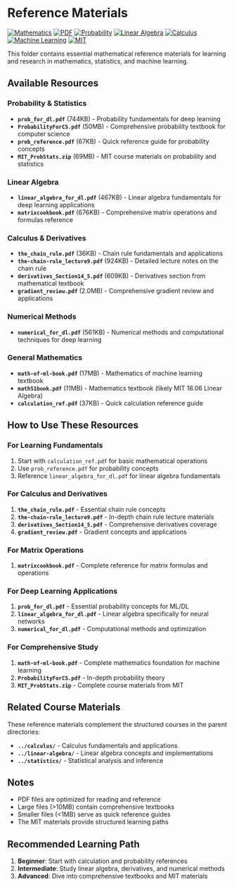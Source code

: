 # Reference Materials

[![Mathematics](https://img.shields.io/badge/Mathematics-Reference%20Materials-blue.svg)](https://github.com/your-repo)
[![PDF](https://img.shields.io/badge/Format-PDF-orange.svg)](https://github.com/your-repo)
[![Probability](https://img.shields.io/badge/Topic-Probability-green.svg)](https://github.com/your-repo)
[![Linear Algebra](https://img.shields.io/badge/Topic-Linear%20Algebra-purple.svg)](https://github.com/your-repo)
[![Calculus](https://img.shields.io/badge/Topic-Calculus-red.svg)](https://github.com/your-repo)
[![Machine Learning](https://img.shields.io/badge/Topic-Machine%20Learning-yellow.svg)](https://github.com/your-repo)
[![MIT](https://img.shields.io/badge/Source-MIT%20Materials-lightgrey.svg)](https://github.com/your-repo)

This folder contains essential mathematical reference materials for learning and research in mathematics, statistics, and machine learning.

## Available Resources

### Probability & Statistics
- **`prob_for_dl.pdf`** (744KB) - Probability fundamentals for deep learning
- **`ProbabilityForCS.pdf`** (50MB) - Comprehensive probability textbook for computer science
- **`prob_reference.pdf`** (67KB) - Quick reference guide for probability concepts
- **`MIT_ProbStats.zip`** (69MB) - MIT course materials on probability and statistics

### Linear Algebra
- **`linear_algebra_for_dl.pdf`** (467KB) - Linear algebra fundamentals for deep learning applications
- **`matrixcookbook.pdf`** (676KB) - Comprehensive matrix operations and formulas reference

### Calculus & Derivatives
- **`the_chain_rule.pdf`** (36KB) - Chain rule fundamentals and applications
- **`the-chain-rule_lecture9.pdf`** (924KB) - Detailed lecture notes on the chain rule
- **`derivatives_Section14_5.pdf`** (609KB) - Derivatives section from mathematical textbook
- **`gradient_review.pdf`** (2.0MB) - Comprehensive gradient review and applications

### Numerical Methods
- **`numerical_for_dl.pdf`** (561KB) - Numerical methods and computational techniques for deep learning

### General Mathematics
- **`math-of-ml-book.pdf`** (17MB) - Mathematics of machine learning textbook
- **`math51book.pdf`** (11MB) - Mathematics textbook (likely MIT 18.06 Linear Algebra)
- **`calculation_ref.pdf`** (37KB) - Quick calculation reference guide

## How to Use These Resources

### For Learning Fundamentals
1. Start with `calculation_ref.pdf` for basic mathematical operations
2. Use `prob_reference.pdf` for probability concepts
3. Reference `linear_algebra_for_dl.pdf` for linear algebra fundamentals

### For Calculus and Derivatives
1. **`the_chain_rule.pdf`** - Essential chain rule concepts
2. **`the-chain-rule_lecture9.pdf`** - In-depth chain rule lecture materials
3. **`derivatives_Section14_5.pdf`** - Comprehensive derivatives coverage
4. **`gradient_review.pdf`** - Gradient concepts and applications

### For Matrix Operations
1. **`matrixcookbook.pdf`** - Complete reference for matrix formulas and operations

### For Deep Learning Applications
1. **`prob_for_dl.pdf`** - Essential probability concepts for ML/DL
2. **`linear_algebra_for_dl.pdf`** - Linear algebra specifically for neural networks
3. **`numerical_for_dl.pdf`** - Computational methods and optimization

### For Comprehensive Study
1. **`math-of-ml-book.pdf`** - Complete mathematics foundation for machine learning
2. **`ProbabilityForCS.pdf`** - In-depth probability theory
3. **`MIT_ProbStats.zip`** - Complete course materials from MIT

## Related Course Materials

These reference materials complement the structured courses in the parent directories:
- **`../calculus/`** - Calculus fundamentals and applications
- **`../linear-algebra/`** - Linear algebra concepts and implementations
- **`../statistics/`** - Statistical analysis and inference

## Notes

- PDF files are optimized for reading and reference
- Large files (>10MB) contain comprehensive textbooks
- Smaller files (<1MB) serve as quick reference guides
- The MIT materials provide structured learning paths

## Recommended Learning Path

1. **Beginner**: Start with calculation and probability references
2. **Intermediate**: Study linear algebra, derivatives, and numerical methods
3. **Advanced**: Dive into comprehensive textbooks and MIT materials